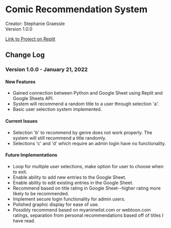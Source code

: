 # Comic Recommendation System

<p>
Creator: Stephanie Graessle</br>  
Version 1.0.0</br>  

[Link to Project on Replit](https://replit.com/@sgraessle/Comic-Recommendations)</br>  

<!--Project description here.-->  

</p>

## Change Log


### Version 1.0.0 - January 21, 2022


#### New Features

- Gained connection between Python and Google Sheet using Replit and Google Sheets API.
- System will recommend a random title to a user through selection 'a'.
- Basic user selection system implemented.

#### Current Issues

- Selection 'b' to recommend by genre does not work properly. The system will still recommend a title randomly. 
- Selections 'c' and 'd' which require an admin login have no functionality.

#### Future Implementations

- Loop for multiple user selections, make option for user to choose when to exit.
- Enable ability to add new entries to the Google Sheet.
- Enable ability to edit existing entries in the Google Sheet.
- Recommend based on title rating in Google Sheet--higher rating more likely to be recommended.
- Implement secure login functionality for admin users.
- Polished graphic display for ease of use.
- Possibly recommend based on myanimelist.com or webtoon.com ratings, separation from personal recommendations based off of titles I have read.